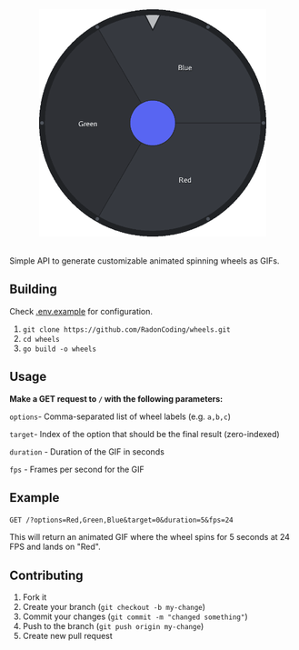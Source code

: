 <div align="center">
    <img src="https://github.com/RadonCoding/wheels/blob/main/example.gif?raw=true" width="400" />
</div>
<br/>

Simple API to generate customizable animated spinning wheels as GIFs.

## Building

Check [.env.example](https://github.com/RadonCoding/wheels/blob/main/.env.example) for configuration.

1. `git clone https://github.com/RadonCoding/wheels.git`
2. `cd wheels`
3. `go build -o wheels`

## Usage

**Make a GET request to `/` with the following parameters:**

`options`- Comma-separated list of wheel labels (e.g. `a,b,c`)

`target`- Index of the option that should be the final result (zero-indexed)

`duration` - Duration of the GIF in seconds

`fps` - Frames per second for the GIF

## Example

`GET /?options=Red,Green,Blue&target=0&duration=5&fps=24`

This will return an animated GIF where the wheel spins for 5 seconds at 24 FPS and lands on "Red".

## Contributing

1. Fork it
2. Create your branch (`git checkout -b my-change`)
3. Commit your changes (`git commit -m "changed something"`)
4. Push to the branch (`git push origin my-change`)
5. Create new pull request
